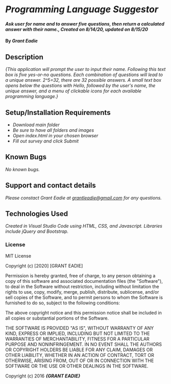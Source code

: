 

# _Programming Language Suggestor_

#### _Ask user for name and to answer five questions, then return a calculated answer with their name., Created on 8/14/20, updated on 8/15/20_

#### By _**Grant Eadie**_

## Description

_{This application will prompt the user to input their name. Following this text box is five yes-or-no questions. Each combination of questions will lead to a unique answer. 2^5=32, there are 32 possible answers. A small text box opens below the questions with Hello, followed by the user's name, the unique answer, and a menu of clickable icons for each available programming language.}_

## Setup/Installation Requirements

* _Download main folder_
* _Be sure to have all folders and images_
* _Open index.html in your chosen browser_
* _Fill out survey and click Submit_


## Known Bugs

_No known bugs._

## Support and contact details

_Please constact Grant Eadie at grantleadie@gmail.com for any questions._

## Technologies Used

_Created in Visual Studio Code using HTML, CSS, and Javascript. Libraries include jQuery and Bootstrap._

### License

MIT License

Copyright (c) [2020] [GRANT EADIE]

Permission is hereby granted, free of charge, to any person obtaining a copy
of this software and associated documentation files (the "Software"), to deal
in the Software without restriction, including without limitation the rights
to use, copy, modify, merge, publish, distribute, sublicense, and/or sell
copies of the Software, and to permit persons to whom the Software is
furnished to do so, subject to the following conditions:

The above copyright notice and this permission notice shall be included in all
copies or substantial portions of the Software.

THE SOFTWARE IS PROVIDED "AS IS", WITHOUT WARRANTY OF ANY KIND, EXPRESS OR
IMPLIED, INCLUDING BUT NOT LIMITED TO THE WARRANTIES OF MERCHANTABILITY,
FITNESS FOR A PARTICULAR PURPOSE AND NONINFRINGEMENT. IN NO EVENT SHALL THE
AUTHORS OR COPYRIGHT HOLDERS BE LIABLE FOR ANY CLAIM, DAMAGES OR OTHER
LIABILITY, WHETHER IN AN ACTION OF CONTRACT, TORT OR OTHERWISE, ARISING FROM,
OUT OF OR IN CONNECTION WITH THE SOFTWARE OR THE USE OR OTHER DEALINGS IN THE
SOFTWARE.

Copyright (c) 2016 **_{GRANT EADIE}_**
